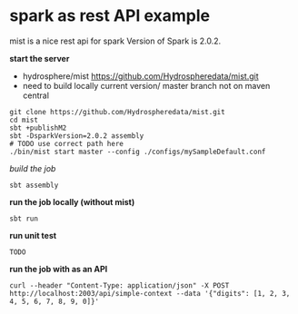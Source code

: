 # spark as rest API example

mist is a nice rest api for  spark
Version of Spark is 2.0.2.

**start the server**

- hydrosphere/mist https://github.com/Hydrospheredata/mist.git
- need to build locally current version/ master branch not on maven central

```
git clone https://github.com/Hydrospheredata/mist.git
cd mist
sbt +publishM2
sbt -DsparkVersion=2.0.2 assembly
# TODO use correct path here
./bin/mist start master --config ./configs/mySampleDefault.conf
```
  
*build the job*
```
sbt assembly
```
**run the job locally (without mist)**
```
sbt run
```

**run unit test**
```
TODO
```

**run the job with as an API**
```
curl --header "Content-Type: application/json" -X POST http://localhost:2003/api/simple-context --data '{"digits": [1, 2, 3, 4, 5, 6, 7, 8, 9, 0]}'
```
